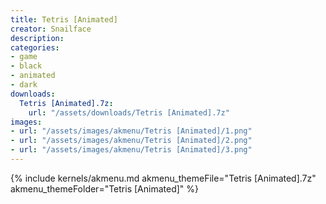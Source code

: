 ```yaml
---
title: Tetris [Animated]
creator: Snailface
description: 
categories:
- game
- black
- animated
- dark
downloads:
  Tetris [Animated].7z:
    url: "/assets/downloads/Tetris [Animated].7z"
images:
- url: "/assets/images/akmenu/Tetris [Animated]/1.png"
- url: "/assets/images/akmenu/Tetris [Animated]/2.png"
- url: "/assets/images/akmenu/Tetris [Animated]/3.png"
---
```


{% include kernels/akmenu.md akmenu_themeFile="Tetris [Animated].7z" akmenu_themeFolder="Tetris [Animated]" %}
